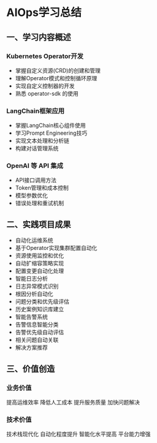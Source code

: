 # AIOps学习总结

## 一、学习内容概述

### Kubernetes Operator开发
* 掌握自定义资源(CRD)的创建和管理
* 理解Operator模式和控制循环原理
* 实现自定义控制器的开发
* 熟悉 operator-sdk 的使用
 
### LangChain框架应用
* 掌握LangChain核心组件使用
* 学习Prompt Engineering技巧
* 实现文本处理和分析链
* 构建对话管理系统

### OpenAI 等 API 集成
* API接口调用方法
* Token管理和成本控制
* 模型参数优化
* 错误处理和重试机制


## 二、实践项目成果

* 自动化运维系统
* 基于Operator实现集群配置自动化
* 资源使用监控和优化
* 自动扩缩容策略实现
* 配置变更自动化处理
* 智能日志分析
* 日志异常模式识别
* 根因分析自动化
* 问题分类和优先级评估
* 历史案例知识库建立
* 智能告警系统
* 告警信息智能分类
* 告警优先级自动评估
* 相关问题自动关联
* 解决方案推荐

## 三、价值创造

### 业务价值
提高运维效率
降低人工成本
提升服务质量
加快问题解决

### 技术价值
技术栈现代化
自动化程度提升
智能化水平提高
平台能力增强